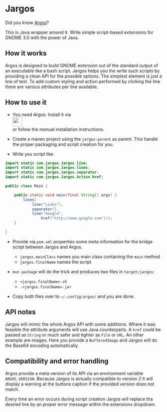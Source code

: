 # Jargos

Did you know [Argos](https://github.com/p-e-w/argos)?

This is Java wrapper around it. Write simple script-based extensions for GNOME 3.0 with the power of Java.

## How it works

Argos is designed to build GNOME extension out of the standard output of an executable like a bash script. Jargos helps you the write such scripts by providing a clean API for the possible options. The simplest element is just a line of text. To add custom styling and action performed by clicking the line there are various attributes per line available.

## How to use it

* You need Argos. Install it via \
[<img src="https://img.shields.io/badge/extensions.gnome.org-Argos-9999ff.svg" height="30">](https://extensions.gnome.org/extension/1176/argos/) \
or follow the manual installation instructions.

* Create a maven project using the `jargos-parent` as parent. This handle the proper packaging and script creation for you.

* Write you script like
```java
import static com.jargos.Jargos.line;
import static com.jargos.Jargos.lines;
import static com.jargos.Jargos.separator;
import static com.jargos.Jargos.Action.href;

public class Main {

    public static void main(final String[] args) {
        lines(
            line("Links"),
            separator(),
            line("Google",
                href("http://www.google.com")));
    }

}
```

* Provide via `pom.xml` properties some meta information for the bridge script between Jargos and Argos.
  * `jargos.mainClass` names you main class containing the `main` method
  * `jargos.finalName` names the script

* `mvn package` will do the trick and produces two files in `target/jargos`:
  * `<jargos.finalName>.sh`
  * `.<jargos.finalName>.jar`

* Copy both files over to `~/.config/argos/` and you are done.

## API notes

Jargos will mimic the whole Argos API with some additions. Where it was feasible the attribute arguments will use Java counterparts. A `href` could be passed as `String` or much safer and tighter as `File` or `URL`. An other example are images. Here you provide a `BufferedImage` and Jargos will do the Base64 encoding automatically.

## Compatibility and error handling

Argos provide a meta version of its API via an environment variable `ARGOS_VERSION`. Because Jargos is actually compatible to version _2_ it will display a warning at the buttons caption if the provided version does not match.

Every time an error occurs during script creation Jargos will replace tha desired line by an proper error message within the extensions dropdown.